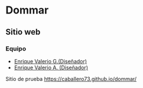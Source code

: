 # Dommar
## Sitio web

### Equipo
* [Enrique Valerio G.(Diseñador)](https://caballero73.github.io/enriquevalerio/ "Enrique Valerio G.- Diseñador")
* [Enrique Valerio A. (Diseñador)](https://caballero73.github.io/enriquevalerio/ "Enrique Valerio A.- Diseñador")

Sitio de prueba https://caballero73.github.io/dommar/